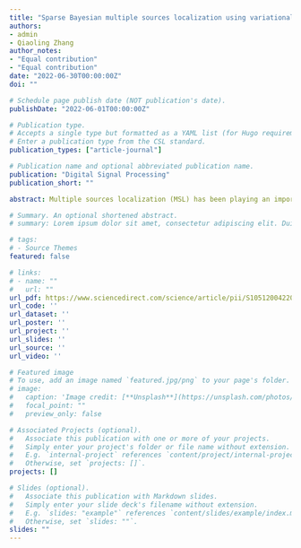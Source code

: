 ```yaml
---
title: "Sparse Bayesian multiple sources localization using variational approximation for Laplace priors"
authors:
- admin
- Qiaoling Zhang
author_notes:
- "Equal contribution"
- "Equal contribution"
date: "2022-06-30T00:00:00Z"
doi: ""

# Schedule page publish date (NOT publication's date).
publishDate: "2022-06-01T00:00:00Z"

# Publication type.
# Accepts a single type but formatted as a YAML list (for Hugo requirements).
# Enter a publication type from the CSL standard.
publication_types: ["article-journal"]

# Publication name and optional abbreviated publication name.
publication: "Digital Signal Processing"
publication_short: ""

abstract: Multiple sources localization (MSL) has been playing an important role in various applications of wireless sensor networks. In this paper, sparse representation-based MSL with received signal strength (RSS) as observations is addressed within the sparse Bayesian learning framework. Conventional approaches are usually based on the assumption of Gaussian prior for the sparse coefficients. In this paper, Laplacian prior is employed to model the sparse coefficient for improved sparsity performance. To tackle the problem that Laplace prior is not conjugate to Gaussian likelihood, a variational approximation is employed for Bayesian inference. Finally, a multiple sources localization method is developed. Furthermore, to reduce the computing complexity and promote sparsity, a fast multiple sources localization method is further developed. In the proposed methods, the source locations, sparse coefficients, and all necessary model parameters are adaptively deduced solely from the RSS observations. Meanwhile, by employing Laplacian prior for the sparse coefficients, better sparse recovery can be achieved. Experimental results demonstrate the effectiveness of the proposed methods.

# Summary. An optional shortened abstract.
# summary: Lorem ipsum dolor sit amet, consectetur adipiscing elit. Duis posuere tellus ac convallis placerat. Proin tincidunt magna sed ex sollicitudin condimentum.

# tags:
# - Source Themes
featured: false

# links:
# - name: ""
#   url: ""
url_pdf: https://www.sciencedirect.com/science/article/pii/S105120042200077X
url_code: ''
url_dataset: ''
url_poster: ''
url_project: ''
url_slides: ''
url_source: ''
url_video: ''

# Featured image
# To use, add an image named `featured.jpg/png` to your page's folder. 
# image:
#   caption: 'Image credit: [**Unsplash**](https://unsplash.com/photos/jdD8gXaTZsc)'
#   focal_point: ""
#   preview_only: false

# Associated Projects (optional).
#   Associate this publication with one or more of your projects.
#   Simply enter your project's folder or file name without extension.
#   E.g. `internal-project` references `content/project/internal-project/index.md`.
#   Otherwise, set `projects: []`.
projects: []

# Slides (optional).
#   Associate this publication with Markdown slides.
#   Simply enter your slide deck's filename without extension.
#   E.g. `slides: "example"` references `content/slides/example/index.md`.
#   Otherwise, set `slides: ""`.
slides: ""
---
```

<!-- 
{{% callout note %}}
Click the *Cite* button above to demo the feature to enable visitors to import publication metadata into their reference management software.
{{% /callout %}}

{{% callout note %}}
Create your slides in Markdown - click the *Slides* button to check out the example.
{{% /callout %}} -->
<!-- 
Add the publication's **full text** or **supplementary notes** here. You can use rich formatting such as including [code, math, and images](https://docs.hugoblox.com/content/writing-markdown-latex/). -->
